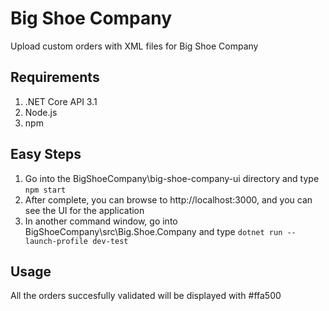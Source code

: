 Big Shoe Company
==============
Upload custom orders with XML files for Big Shoe Company

## Requirements ##
1. .NET Core API 3.1
2. Node.js
3. npm

## Easy Steps ##
1. Go into the BigShoeCompany\big-shoe-company-ui directory and type  `npm start`
2. After complete, you can browse to  http://localhost:3000, and you can see the UI for the application
3. In another command window, go into BigShoeCompany\src\Big.Shoe.Company and type `dotnet run --launch-profile dev-test`

## Usage ##
All the orders succesfully validated will be displayed with #ffa500
